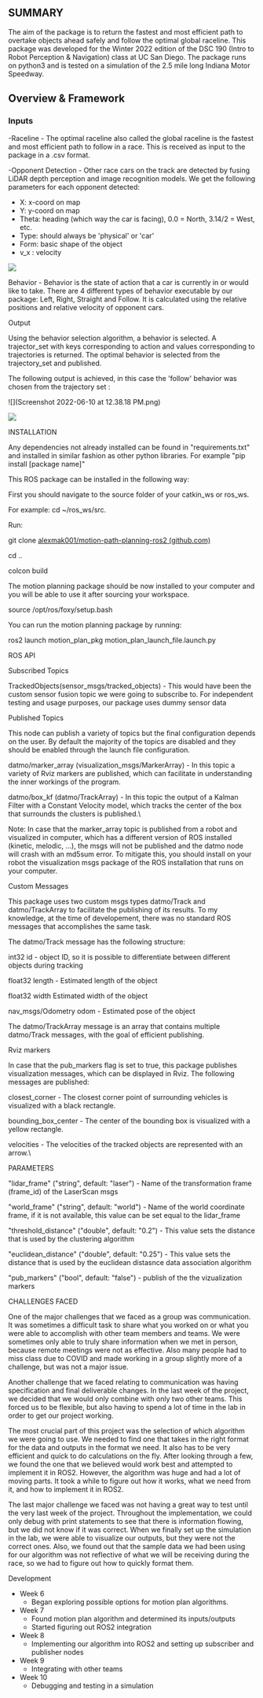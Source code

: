 ## SUMMARY

The aim of the package is to return the fastest and most efficient path to overtake objects ahead safely and follow the optimal global raceline. This package was developed for the Winter 2022 edition of the DSC 190 (Intro to Robot Perception &amp; Navigation) class at UC San Diego. The package runs on python3 and is tested on a simulation of the 2.5 mile long Indiana Motor Speedway.

## Overview &amp; Framework

### Inputs

-Raceline - The optimal raceline also called the global raceline is the fastest and most efficient path to follow in a race. This is received as input to the package in a .csv format.

-Opponent Detection - Other race cars on the track are detected by fusing LiDAR depth perception and image recognition models. We get the following parameters for each opponent detected:

- X: x-coord on map
- Y: y-coord on map
- Theta: heading (which way the car is facing), 0.0 = North, 3.14/2 = West, etc.
- Type: should always be &#39;physical&#39; or &#39;car&#39;
- Form: basic shape of the object
- v\_x : velocity

![](RackMultipart20220610-1-ov6p19_html_dabcc1ebd67b7398.png)

Behavior - Behavior is the state of action that a car is currently in or would like to take. There are 4 different types of behavior executable by our package: Left, Right, Straight and Follow. It is calculated using the relative positions and relative velocity of opponent cars.

Output

Using the behavior selection algorithm, a behavior is selected. A trajector\_set with keys corresponding to action and values corresponding to trajectories is returned. The optimal behavior is selected from the trajectory\_set and published.

The following output is achieved, in this case the &#39;follow&#39; behavior was chosen from the trajectory set :

![](Screenshot 2022-06-10 at 12.38.18 PM.png)

![](RackMultipart20220610-1-ov6p19_html_a0b5e941f99bf693.png)

INSTALLATION

Any dependencies not already installed can be found in &quot;requirements.txt&quot; and installed in similar fashion as other python libraries. For example &quot;pip install [package name]&quot;

This ROS package can be installed in the following way:

First you should navigate to the source folder of your catkin\_ws or ros\_ws.

For example: cd ~/ros\_ws/src.

Run:

git clone [alexmak001/motion-path-planning-ros2 (github.com)](https://github.com/alexmak001/motion-path-planning-ros2)

cd ..

colcon build

The motion planning package should be now installed to your computer and you will be able to use it after sourcing your workspace.

source /opt/ros/foxy/setup.bash

You can run the motion planning package by running:

ros2 launch motion\_plan\_pkg motion\_plan\_launch\_file.launch.py

ROS API

Subscribed Topics

TrackedObjects(sensor\_msgs/tracked\_objects) - This would have been the custom sensor fusion topic we were going to subscribe to. For independent testing and usage purposes, our package uses dummy sensor data

Published Topics

This node can publish a variety of topics but the final configuration depends on the user. By default the majority of the topics are disabled and they should be enabled through the launch file configuration.

datmo/marker\_array (visualization\_msgs/MarkerArray) - In this topic a variety of Rviz markers are published, which can facilitate in understanding the inner workings of the program.

datmo/box\_kf (datmo/TrackArray) - In this topic the output of a Kalman Filter with a Constant Velocity model, which tracks the center of the box that surrounds the clusters is published.\

Note: In case that the marker\_array topic is published from a robot and visualized in computer, which has a different version of ROS installed (kinetic, melodic, ...), the msgs will not be published and the datmo node will crash with an md5sum error. To mitigate this, you should install on your robot the visualization msgs package of the ROS installation that runs on your computer.

Custom Messages

This package uses two custom msgs types datmo/Track and datmo/TrackArray to facilitate the publishing of its results. To my knowledge, at the time of developement, there was no standard ROS messages that accomplishes the same task.

The datmo/Track message has the following structure:

int32 id - object ID, so it is possible to differentiate between different objects during tracking

float32 length - Estimated length of the object

float32 width Estimated width of the object

nav\_msgs/Odometry odom - Estimated pose of the object

The datmo/TrackArray message is an array that contains multiple datmo/Track messages, with the goal of efficient publishing.

Rviz markers

In case that the pub\_markers flag is set to true, this package publishes visualization messages, which can be displayed in Rviz. The following messages are published:

closest\_corner - The closest corner point of surrounding vehicles is visualized with a black rectangle.

bounding\_box\_center - The center of the bounding box is visualized with a yellow rectangle.

velocities - The velocities of the tracked objects are represented with an arrow.\

PARAMETERS

&quot;lidar\_frame&quot; (&quot;string&quot;, default: &quot;laser&quot;) - Name of the transformation frame (frame\_id) of the LaserScan msgs

&quot;world\_frame&quot; (&quot;string&quot;, default: &quot;world&quot;) - Name of the world coordinate frame, if it is not available, this value can be set equal to the lidar\_frame

&quot;threshold\_distance&quot; (&quot;double&quot;, default: &quot;0.2&quot;) - This value sets the distance that is used by the clustering algorithm

&quot;euclidean\_distance&quot; (&quot;double&quot;, default: &quot;0.25&quot;) - This value sets the distance that is used by the euclidean distasnce data association algorithm

&quot;pub\_markers&quot; (&quot;bool&quot;, default: &quot;false&quot;) - publish of the the vizualization markers

CHALLENGES FACED

One of the major challenges that we faced as a group was communication. It was sometimes a difficult task to share what you worked on or what you were able to accomplish with other team members and teams. We were sometimes only able to truly share information when we met in person, because remote meetings were not as effective. Also many people had to miss class due to COVID and made working in a group slightly more of a challenge, but was not a major issue.

Another challenge that we faced relating to communication was having specification and final deliverable changes. In the last week of the project, we decided that we would only combine with only two other teams. This forced us to be flexible, but also having to spend a lot of time in the lab in order to get our project working.

The most crucial part of this project was the selection of which algorithm we were going to use. We needed to find one that takes in the right format for the data and outputs in the format we need. It also has to be very efficient and quick to do calculations on the fly. After looking through a few, we found the one that we believed would work best and attempted to implement it in ROS2. However, the algorithm was huge and had a lot of moving parts. It took a while to figure out how it works, what we need from it, and how to implement it in ROS2.

The last major challenge we faced was not having a great way to test until the very last week of the project. Throughout the implementation, we could only debug with print statements to see that there is information flowing, but we did not know if it was correct. When we finally set up the simulation in the lab, we were able to visualize our outputs, but they were not the correct ones. Also, we found out that the sample data we had been using for our algorithm was not reflective of what we will be receiving during the race, so we had to figure out how to quickly format them.

Development

  - Week 6
    - Began exploring possible options for motion plan algorithms.
  - Week 7
    - Found motion plan algorithm and determined its inputs/outputs
    - Started figuring out ROS2 integration
  - Week 8
    - Implementing our algorithm into ROS2 and setting up subscriber and publisher nodes
  - Week 9
    - Integrating with other teams
  - Week 10
    - Debugging and testing in a simulation

